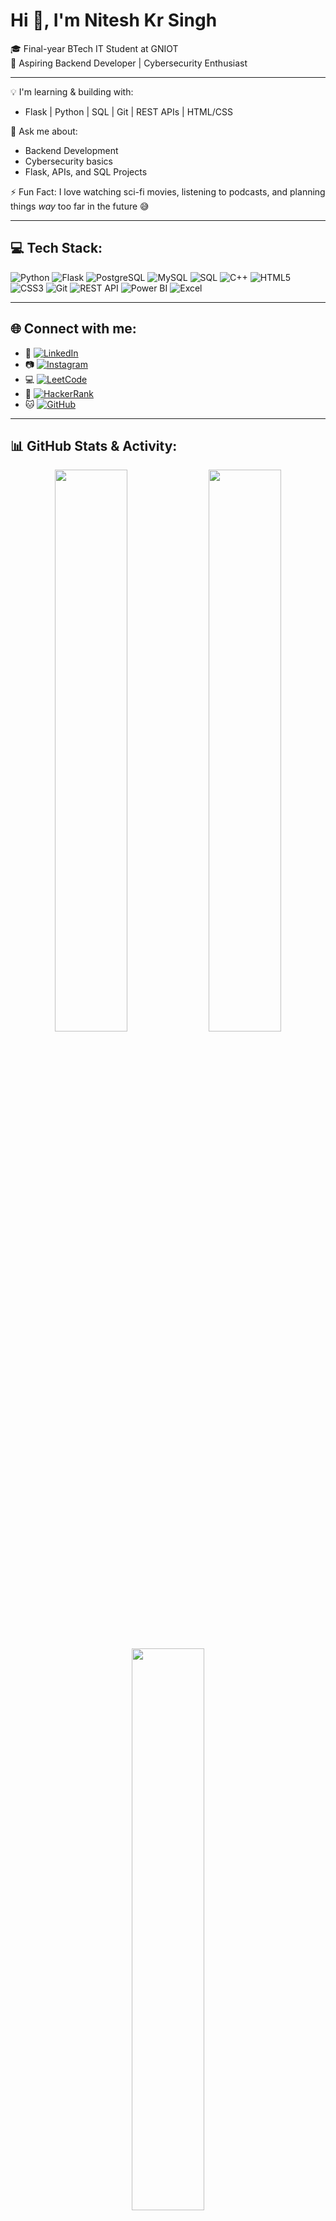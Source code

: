 # Hi 👋, I'm Nitesh Kr Singh

🎓 Final-year BTech IT Student at GNIOT  
🚀 Aspiring Backend Developer | Cybersecurity Enthusiast  

---

💡 I'm learning & building with:
- Flask | Python | SQL | Git | REST APIs | HTML/CSS

💬 Ask me about:
- Backend Development  
- Cybersecurity basics  
- Flask, APIs, and SQL Projects

⚡ Fun Fact:
I love watching sci-fi movies, listening to podcasts, and planning things *way* too far in the future 😅

---

## 💻 Tech Stack:
![Python](https://img.shields.io/badge/-Python-3776AB?logo=python&logoColor=white&style=flat)
![Flask](https://img.shields.io/badge/-Flask-000000?logo=flask&logoColor=white&style=flat)
![PostgreSQL](https://img.shields.io/badge/-PostgreSQL-336791?logo=postgresql&logoColor=white&style=flat)
![MySQL](https://img.shields.io/badge/-MySQL-4479A1?logo=mysql&logoColor=white&style=flat)
![SQL](https://img.shields.io/badge/-SQL-F29111?logo=database&logoColor=white&style=flat)
![C++](https://img.shields.io/badge/-C++-00599C?logo=c%2B%2B&logoColor=white&style=flat)
![HTML5](https://img.shields.io/badge/-HTML5-E34F26?logo=html5&logoColor=white&style=flat)
![CSS3](https://img.shields.io/badge/-CSS3-1572B6?logo=css3&logoColor=white&style=flat)
![Git](https://img.shields.io/badge/-Git-F05032?logo=git&logoColor=white&style=flat)
![REST API](https://img.shields.io/badge/-REST%20API-6DB33F?logo=swagger&logoColor=white&style=flat)
![Power BI](https://img.shields.io/badge/-PowerBI-F2C811?logo=powerbi&logoColor=black&style=flat)
![Excel](https://img.shields.io/badge/-Excel-217346?logo=microsoft-excel&logoColor=white&style=flat)

---

## 🌐 Connect with me:

- 🔗 [![LinkedIn](https://img.shields.io/badge/-LinkedIn-blue?style=flat&logo=Linkedin&logoColor=white)](https://www.linkedin.com/in/your-linkedin-id)
- 📷 [![Instagram](https://img.shields.io/badge/-Instagram-E4405F?style=flat&logo=Instagram&logoColor=white)](https://www.instagram.com/your-instagram-id)
- 💻 [![LeetCode](https://img.shields.io/badge/-LeetCode-FFA116?style=flat&logo=leetcode&logoColor=black)](https://leetcode.com/your-leetcode-id)
- 💚 [![HackerRank](https://img.shields.io/badge/-HackerRank-2EC866?style=flat&logo=HackerRank&logoColor=white)](https://www.hackerrank.com/your-hackerrank-id)
- 🐱 [![GitHub](https://img.shields.io/badge/-GitHub-181717?style=flat&logo=GitHub&logoColor=white)](https://github.com/NiteshKrSingh)

---

## 📊 GitHub Stats & Activity:

<p align="center">
  <img src="https://github-readme-stats.vercel.app/api?username=NiteshKrSingh&show_icons=true&theme=react&hide_border=true" width="48%" />
  <img src="https://github-readme-streak-stats.herokuapp.com/?user=NiteshKrSingh&theme=react&hide_border=true" width="48%" />
</p>

<p align="center">
  <img src="https://github-readme-stats.vercel.app/api/top-langs/?username=NiteshKrSingh&layout=compact&theme=react&hide_border=true" width="48%" />
</p>

---

